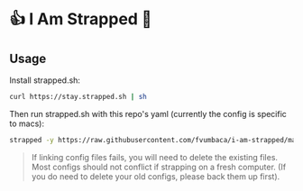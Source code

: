 # 👍 I Am Strapped 🔫


## Usage

Install strapped.sh:
```bash
curl https://stay.strapped.sh | sh
```

Then run strapped.sh with this repo's yaml (currently the config is specific to macs):
```bash
strapped -y https://raw.githubusercontent.com/fvumbaca/i-am-strapped/master/mac.yaml
```

> If linking config files fails, you will need to delete the existing files. Most configs should not conflict if
> strapping on a fresh computer. (If you do need to delete your old configs, please back them up first).